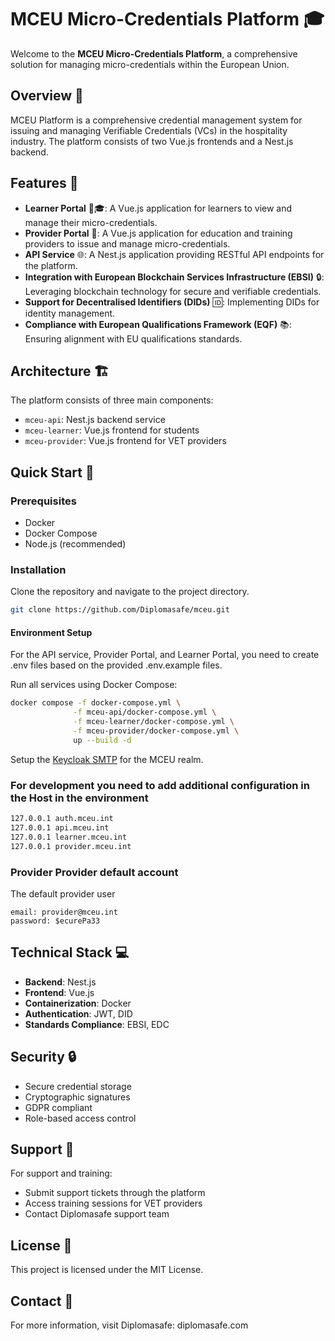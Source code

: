 # MCEU Micro-Credentials Platform 🎓

Welcome to the **MCEU Micro-Credentials Platform**, a comprehensive solution for managing micro-credentials within the European Union.

## Overview 🚀

MCEU Platform is a comprehensive credential management system for issuing and managing Verifiable Credentials (VCs) in the hospitality industry.
The platform consists of two Vue.js frontends and a Nest.js backend.

## Features 🔧

- **Learner Portal** 🧑🎓: A Vue.js application for learners to view and manage their micro-credentials.
- **Provider Portal** 🏫: A Vue.js application for education and training providers to issue and manage micro-credentials.
- **API Service** 🌐: A Nest.js application providing RESTful API endpoints for the platform.
- **Integration with European Blockchain Services Infrastructure (EBSI)** 🔒: Leveraging blockchain technology for secure and verifiable credentials.
- **Support for Decentralised Identifiers (DIDs)** 🆔: Implementing DIDs for identity management.
- **Compliance with European Qualifications Framework (EQF)** 📚: Ensuring alignment with EU qualifications standards.

## Architecture 🏗️

The platform consists of three main components:

- `mceu-api`: Nest.js backend service
- `mceu-learner`: Vue.js frontend for students
- `mceu-provider`: Vue.js frontend for VET providers

## Quick Start 🚀

### Prerequisites

- Docker
- Docker Compose
- Node.js (recommended)

### Installation

Clone the repository and navigate to the project directory.

```bash
git clone https://github.com/Diplomasafe/mceu.git
```

#### Environment Setup

For the API service, Provider Portal, and Learner Portal, you need to create .env files based on the provided .env.example files.

Run all services using Docker Compose:

```bash
docker compose -f docker-compose.yml \
              -f mceu-api/docker-compose.yml \
              -f mceu-learner/docker-compose.yml \
              -f mceu-provider/docker-compose.yml \
              up --build -d
```

Setup the [Keycloak SMTP](https://www.keycloak.org/docs/latest/server_admin/#_email) for the MCEU realm.

### For development you need to add additional configuration in the Host in the environment

```bash
127.0.0.1 auth.mceu.int
127.0.0.1 api.mceu.int
127.0.0.1 learner.mceu.int
127.0.0.1 provider.mceu.int
```

### Provider Provider default account
The default provider user

```code
email: provider@mceu.int
password: $ecurePa33
```

## Technical Stack 💻

- **Backend**: Nest.js
- **Frontend**: Vue.js
- **Containerization**: Docker
- **Authentication**: JWT, DID
- **Standards Compliance**: EBSI, EDC

## Security 🔒

- Secure credential storage
- Cryptographic signatures
- GDPR compliant
- Role-based access control

## Support 💬

For support and training:

- Submit support tickets through the platform
- Access training sessions for VET providers
- Contact Diplomasafe support team

## License 📝

This project is licensed under the MIT License.

## Contact 🤝

For more information, visit Diplomasafe: diplomasafe.com
